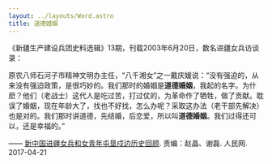 ```yaml
---
layout: ../layouts/Word.astro
title: 道德婚姻
---
```


《新疆生产建设兵团史料选辑》13期，刊载2003年6月20日，数名进疆女兵访谈录：

原农八师石河子市精神文明办主任，“八千湘女”之一戴庆媛说：“没有强迫的，从来没有强迫政策，是很巧妙的。我们那时的婚姻是**道德婚姻**，我起的名字。为什麽？他们（老战士）这代人是吃过苦，打过仗的，为革命作了牺牲，做了贡献。耽误了婚姻，现在年龄大了，找也不好找，怎么办呢？采取这办法（老干部先解决）也是对的。我们那时讲道德，先结婚，后恋爱，所以叫**道德婚姻**。我们过得还可以，还是幸福的。”

—— [新中国进疆女兵和女青年屯垦戍边历史回顾][dangshi]. 责编：赵晶、谢磊. 人民网. 2017-04-21

[dangshi]: http://dangshi.people.com.cn/n1/2017/0421/c85037-29226934.html